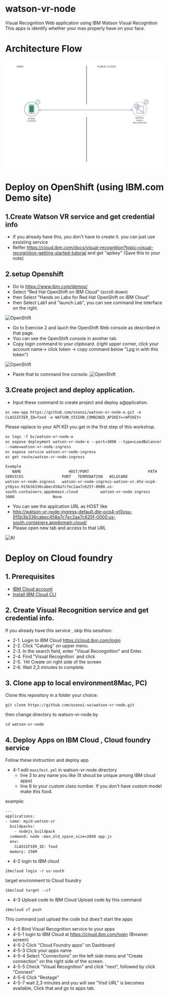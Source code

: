 # watson-vr-node
Visual Recognition Web application using IBM Watson Visual Recognition This apps is identify whether your mas properly have on your face.

# Architecture Flow

![Program](https://github.com/osonoi/watson-vr-node/blob/master/images/program.png)

# Deploy on OpenShift (using IBM.com Demo site)
## 1.Create Watson VR service and get credential info
- If you already have this, you don't have to create it. you can just use exsisting service
- Reffer https://cloud.ibm.com/docs/visual-recognition?topic=visual-recognition-getting-started-tutorial
and get "apikey" (Save this to your note)

## 2.setup Openshift
- Go to https://www.ibm.com/demos/
- Select "Red Hat OpenShift on IBM Cloud" (scroll down)
- then Select "Hands on Labs for Red Hat OpenShift on IBM Cloud"
- then Select Lab1 and "launch Lab", you can see command line interface on the right.

![OpenShift](https://github.com/osonoi/watson-vr-node/blob/master/images/oc1.png)

- Go to Exercise 2 and lauch the OpenShift Web console as described in that page.
- You can see the OpenShift console in another tab.
- Copy login command to your clipboard. (right upper corner, click your account name-> click token -> copy command below "Lpg in with this token")

![OpenShift](https://github.com/osonoi/watson-vr-node/blob/master/images/oc2.png)
- Paste that to command line console.
![OpenShift](https://github.com/osonoi/watson-vr-node/blob/master/images/oc3.png)

## 3.Create project and deploy application.
- Input these command to create project and deploy a@pplication.
```
oc new-app https://github.com/osonoi/watson-vr-node-e.git -e CLASSIFIER_ID=food -e WATSON_VISION_COMBINED_APIKEY=<APIKEY>
```
Please raplace <APIKEY> to your API KEI you get in the first step of this workshop.
```
oc logs -f bc/watson-vr-node-e
oc expose deployment watson-vr-node-e --port=3000 --type=LoadBalancer --name=watson-vr-node-ingress
oc expose service watson-vr-node-ingress
oc get route/watson-vr-node-ingress
```
```
Example
   NAME                     HOST/PORT                          PATH   SERVICES                 PORT   TERMINATION   WILDCARD
watson-vr-node-ingress   watson-vr-node-ingress-watson-vr.dte-ocp4-yt0ysu-915b3b336cabec458a7c7ec2aa7c625f-0000.us-south.containers.appdomain.cloud          watson-vr-node-ingress   3000                 None
```

- You can see the applcation URL as HOST like
- http://watson-vr-node-ingress-default.dte-ocp4-yt0ysu-915b3b336cabec458a7c7ec2aa7c625f-0000.us-south.containers.appdomain.cloud/
- Please open new tab and access to that URL

![AI](https://github.com/osonoi/watson-vr-node/blob/master/images/ai1.png)


# Deploy on Cloud foundry

## 1. Prerequisites
   - [IBM Cloud account](https://cloud.ibm.com) <br>
   - [Install IBM Cloud CLI](https://cloud.ibm.com/docs/cli/reference/ibmcloud?topic=cloud-cli-install-ibmcloud-cli) <br>


## 2. Create Visual Recognition service and get credential info.
If you already have this service , skip this sesshion.

- 2-1. Login to IBM Cloud https://cloud.ibm.com/login
- 2-2. Click "Catalog" on upper menu.
- 2-3. In the search field, enter "Visual Recongnition" and Enter.
- 2-4. Find "Visual Recognition` and click
- 2-5. `Hit Create on right side of the screen
- 2-6. Wait 2,3 minutes to complete.

## 3. Clone app to local environment8Mac, PC)
Clone this repository in a folder your choice:
```
git clone https://github.com/osonoi-so/watson-vr-node.git
```
then change directory to watson-vr-node by
```
cd watson-vr-node
```

## 4. Deploy Apps on IBM Cloud , Cloud foundry service
 Follow these instruction and deploy app
- 4-1 edit `manifest.yml` in watson-vr-node directory
   - line 3 <Set Your Application Name> to any name you like (It shoud be unique among IBM cloud apps)
   - line 8 <Set Your CLASSIFIER_ID> to your custom class number. If you don't have custom model make this food.

example:
```
---
applications:
- name: myid-watson-vr
  buildpacks:
    - nodejs_buildpack
  command: node -max_old_space_size=2048 app.js
  env:
    CLASSIFIER_ID: food
  memory: 256M
```

- 4-2 login to IBM cloud
```
ibmcloud login -r us-south
```
target environment to Cloud foundry
```
ibmcloud target --cf
```
- 4-3 Upload code to IBM Cloud
 Upload code by this command
```
ibmcloud cf push
```
 This command just upload the code but does't start the apps
- 4-5 Bind Visual Recognition service to your apps
- 4-5-1 login to IBM Cloud at https://cloud.ibm.com/login (Browser screen)
- 4-5-2 Click "Cloud Foundry apps" on Dashboard
- 4-5-3 Click your apps name
- 4-5-4 Select "Connections" on the left side menu and "Create connection" on the right side of the screen.
- 4-5-5 Check "Visual Recognition" and click "next", followed by click "Connext"
- 4-5-6 Click "Restage"
- 4-5-7 wait 2,3 minutes and you will see "Visit URL" is becomes available, Click that and go to apps tab.

